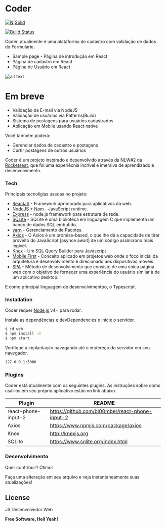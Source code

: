 # Coder

[![N|Solid](https://i.ibb.co/2g8JSN0/01.png)](https://github.com/jonatafsa)

[![Build Status](https://travis-ci.org/joemccann/dillinger.svg?branch=master)]()

Coder, atualmente é uma plataforma de cadastro com validação de dados do Formulário.

  - Sample page - Página de introdução em React
  - Página de cadastro em React
  - Página de Usuário em React

  ![alt text](https://i.ibb.co/m9z4Vpj/Sem-t-tulo.png)

# Em breve

  - Validação de E-mail via NodeJS
  - Validação de usuários via Patterns(Build)
  - Sistema de postagens para usuários cadastrados
  - Aplicação em Mobile usando React native

Você também poderá:
  - Gerenciar dados de cadastro e postagens
  - Curtir postagens de outros usuários

Coder é um projeto inspirado e desenvolvido através da NLW#2 da [Rocketseat], que foi uma experiêcnia incrível e imersiva de aprendizado e desenvolvimento.


### Tech

Principais tecnoligias usadas no projeto:

* [ReactJS] - Framework aprimorado para aplicativos da web.
* [NodeJS + Npm] - JavaScript runtime.
* [Express] - node.js framework para estrutura de rede.
* [SQLite] - SQLite é uma biblioteca em linguagem C que implementa um banco de dados SQL embutido.
* [yarn] - Gerenciamento de Pacotes.
* [Axios] - O Axios é um promise-based, o que lhe dá a capacidade de tirar proveito do JavaScript [asynce await] de um código assíncrono mais legível.
* [Knex] - Um SQL Query Builder para Javascript
* [Mobile First] - Conceito aplicado em projetos web onde o foco inicial da arquitetura e desenvolvimento é direcionado aos dispositivos móveis.
* [SPA] - Método de desenvolvimento que consiste de uma única página web com o objetivo de fornecer uma experiência do usuário similar à de um aplicativo desktop.

E como principal linguagem de desenvolvimentpo, o Typescript.

### Installation

Coder requer [Node.js](https://nodejs.org/) v4+ para rodar.

Instale as dependências e devDependencies e inicie o servidor.

```sh
$ cd web
$ npm install -d
$ npm start
```

Verifique a implantação navegando até o endereço do servidor em seu navegador.

```sh
127.0.0.1:3000
```

### Plugins

Coder está atualmente com os seguintes plugins. As instruções sobre como usá-los em seu próprio aplicativo estão no link abaixo.

| Plugin | README |
| ------ | ------ |
| react-phone-input-2 | <https://github.com/bl00mber/react-phone-input-2> |
|  Axios | <https://www.npmjs.com/package/axios> |
|  Knex | <http://knexjs.org> |
|  SQLite | <https://www.sqlite.org/index.html> |


### Desenvolvimento

Quer contribuir? Ótimo!

Faça uma alteração em seu arquivo e veja instantaneamente suas atualizações!


License
----

JS Desenvolvedor Web

**Free Software, Hell Yeah!**

[//]: # (These are reference links used in the body of this note and get stripped out when the markdown processor does its job. There is no need to format nicely because it shouldn't be seen. Thanks SO - http://stackoverflow.com/questions/4823468/store-comments-in-markdown-syntax)


   [Rocketseat]: <https://rocketseat.com.br>
   [express]: <http://expressjs.com>
   [ReactJS]: <https://pt-br.reactjs.org>
   [SQLite]: <https://www.sqlite.org/index.html>
   [NodeJS + Npm]: <https://nodejs.org/en>
   [yarn]: <https://yarnpkg.com>
   [Axios]: <https://www.npmjs.com/package/axios>
   [Knex]: <http://knexjs.org>
   [Mobile First]: <https://blog.apiki.com/mobile-first-o-conceito-e-sua-aplicabilidade>
   [Spa]: <https://en.wikipedia.org/wiki/Single-page_application#:~:text=From%20Wikipedia%2C%20the%20free%20encyclopedia,browser%20loading%20entire%20new%20pages.>
